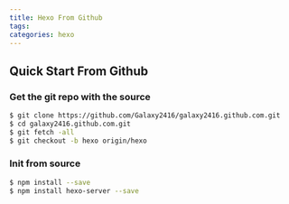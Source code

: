 ```yaml
---
title: Hexo From Github
tags:
categories: hexo
---
```


## Quick Start From Github 

### Get the git repo with the source

``` bash
$ git clone https://github.com/Galaxy2416/galaxy2416.github.com.git
$ cd galaxy2416.github.com.git
$ git fetch -all
$ git checkout -b hexo origin/hexo
```

### Init from source

``` bash
$ npm install --save 
$ npm install hexo-server --save
```

